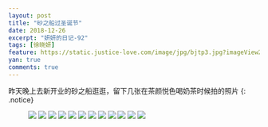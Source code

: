 ```yaml
---
layout: post
title: "砂之船过圣诞节"
date: 2018-12-26
excerpt: "妍妍的日记-92"
tags: [徐晓妍]
feature: https://static.justice-love.com/image/jpg/bjtp3.jpg?imageView2/1/w/1200/h/500
yan: true
comments: true
---
```

昨天晚上去新开业的砂之船逛逛，留下几张在茶颜悦色喝奶茶时候拍的照片
{: .notice}
<figure>
    <img src="{{ site.staticUrl }}/yanyan/image/shazhichuanshengdan1.jpg?imageslim&imageMogr2/auto-orient" />
    <img src="{{ site.staticUrl }}/yanyan/image/shazhichuanshengdan2.jpg?imageslim&imageMogr2/auto-orient" />
    <img src="{{ site.staticUrl }}/yanyan/image/shazhichuanshengdan3.jpg?imageslim&imageMogr2/auto-orient" />
    <img src="{{ site.staticUrl }}/yanyan/image/shazhichuanshengdan4.jpg?imageslim&imageMogr2/auto-orient" />
    <img src="{{ site.staticUrl }}/yanyan/image/shazhichuanshengdan5.jpg?imageslim&imageMogr2/auto-orient" />
    <img src="{{ site.staticUrl }}/yanyan/image/shazhichuanshengdan6.jpg?imageslim&imageMogr2/auto-orient" />
    <img src="{{ site.staticUrl }}/yanyan/image/shazhichuanshengdan7.jpg?imageslim&imageMogr2/auto-orient" />
    <img src="{{ site.staticUrl }}/yanyan/image/shazhichuanshengdan8.jpg?imageslim&imageMogr2/auto-orient" />
    <img src="{{ site.staticUrl }}/yanyan/image/shazhichuanshengdan10.jpg?imageslim&imageMogr2/auto-orient" />
    <img src="{{ site.staticUrl }}/yanyan/image/shazhichuanshengdan11.jpg?imageslim&imageMogr2/auto-orient" />
    <img src="{{ site.staticUrl }}/yanyan/image/shazhichuanshengdan13.jpg?imageslim&imageMogr2/auto-orient" />
    <img src="{{ site.staticUrl }}/yanyan/image/shazhichuanshengdan9.jpg?imageslim&imageMogr2/auto-orient" />
</figure>
